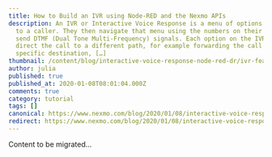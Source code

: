 ```yaml
---
title: How to Build an IVR using Node-RED and the Nexmo APIs
description: An IVR or Interactive Voice Response is a menu of options presented
  to a caller. They then navigate that menu using the numbers on their keypad to
  send DTMF (Dual Tone Multi-Frequency) signals. Each option on the IVR can
  direct the call to a different path, for example forwarding the call to a
  specific destination, […]
thumbnail: /content/blog/interactive-voice-response-node-red-dr/ivr-featured-image.png
author: julia
published: true
published_at: 2020-01-08T08:01:04.000Z
comments: true
category: tutorial
tags: []
canonical: https://www.nexmo.com/blog/2020/01/08/interactive-voice-response-node-red-dr
redirect: https://www.nexmo.com/blog/2020/01/08/interactive-voice-response-node-red-dr
---
```


Content to be migrated...
